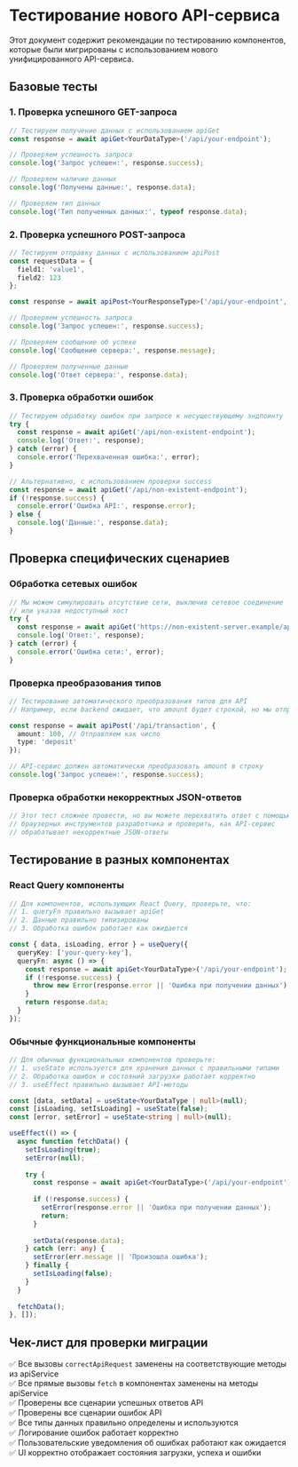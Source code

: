 # Тестирование нового API-сервиса

Этот документ содержит рекомендации по тестированию компонентов, которые были мигрированы с использованием нового унифицированного API-сервиса.

## Базовые тесты

### 1. Проверка успешного GET-запроса

```typescript
// Тестируем получение данных с использованием apiGet
const response = await apiGet<YourDataType>('/api/your-endpoint');

// Проверяем успешность запроса
console.log('Запрос успешен:', response.success);

// Проверяем наличие данных
console.log('Получены данные:', response.data);

// Проверяем тип данных
console.log('Тип полученных данных:', typeof response.data);
```

### 2. Проверка успешного POST-запроса

```typescript
// Тестируем отправку данных с использованием apiPost
const requestData = {
  field1: 'value1',
  field2: 123
};

const response = await apiPost<YourResponseType>('/api/your-endpoint', requestData);

// Проверяем успешность запроса
console.log('Запрос успешен:', response.success);

// Проверяем сообщение об успехе
console.log('Сообщение сервера:', response.message);

// Проверяем полученные данные
console.log('Ответ сервера:', response.data);
```

### 3. Проверка обработки ошибок

```typescript
// Тестируем обработку ошибок при запросе к несуществующему эндпоинту
try {
  const response = await apiGet('/api/non-existent-endpoint');
  console.log('Ответ:', response);
} catch (error) {
  console.error('Перехваченная ошибка:', error);
}

// Альтернативно, с использованием проверки success
const response = await apiGet('/api/non-existent-endpoint');
if (!response.success) {
  console.error('Ошибка API:', response.error);
} else {
  console.log('Данные:', response.data);
}
```

## Проверка специфических сценариев

### Обработка сетевых ошибок

```typescript
// Мы можем симулировать отсутствие сети, выключив сетевое соединение
// или указав недоступный хост
try {
  const response = await apiGet('https://non-existent-server.example/api');
  console.log('Ответ:', response);
} catch (error) {
  console.error('Ошибка сети:', error);
}
```

### Проверка преобразования типов

```typescript
// Тестирование автоматического преобразования типов для API
// Например, если backend ожидает, что amount будет строкой, но мы отправляем число

const response = await apiPost('/api/transaction', {
  amount: 100, // Отправляем как число
  type: 'deposit'
});

// API-сервис должен автоматически преобразовать amount в строку
console.log('Запрос успешен:', response.success);
```

### Проверка обработки некорректных JSON-ответов

```typescript
// Этот тест сложнее провести, но вы можете перехватить ответ с помощью
// браузерных инструментов разработчика и проверить, как API-сервис
// обрабатывает некорректные JSON-ответы
```

## Тестирование в разных компонентах

### React Query компоненты

```typescript
// Для компонентов, использующих React Query, проверьте, что:
// 1. queryFn правильно вызывает apiGet
// 2. Данные правильно типизированы
// 3. Обработка ошибок работает как ожидается

const { data, isLoading, error } = useQuery({
  queryKey: ['your-query-key'],
  queryFn: async () => {
    const response = await apiGet<YourDataType>('/api/your-endpoint');
    if (!response.success) {
      throw new Error(response.error || 'Ошибка при получении данных');
    }
    return response.data;
  }
});
```

### Обычные функциональные компоненты

```typescript
// Для обычных функциональных компонентов проверьте:
// 1. useState используется для хранения данных с правильными типами
// 2. Обработка ошибок и состояний загрузки работает корректно
// 3. useEffect правильно вызывает API-методы

const [data, setData] = useState<YourDataType | null>(null);
const [isLoading, setIsLoading] = useState(false);
const [error, setError] = useState<string | null>(null);

useEffect(() => {
  async function fetchData() {
    setIsLoading(true);
    setError(null);
    
    try {
      const response = await apiGet<YourDataType>('/api/your-endpoint');
      
      if (!response.success) {
        setError(response.error || 'Ошибка при получении данных');
        return;
      }
      
      setData(response.data);
    } catch (err: any) {
      setError(err.message || 'Произошла ошибка');
    } finally {
      setIsLoading(false);
    }
  }
  
  fetchData();
}, []);
```

## Чек-лист для проверки миграции

✅ Все вызовы `correctApiRequest` заменены на соответствующие методы из apiService  
✅ Все прямые вызовы `fetch` в компонентах заменены на методы apiService  
✅ Проверены все сценарии успешных ответов API  
✅ Проверены все сценарии ошибок API  
✅ Все типы данных правильно определены и используются  
✅ Логирование ошибок работает корректно  
✅ Пользовательские уведомления об ошибках работают как ожидается  
✅ UI корректно отображает состояния загрузки, успеха и ошибки